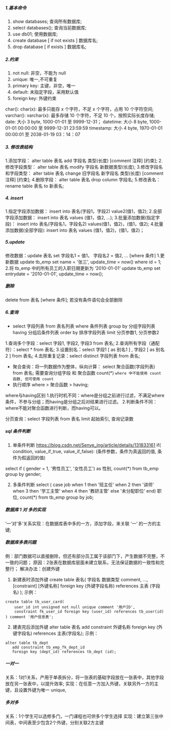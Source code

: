 ##### 1.基本命令
1. show databases; 查询所有数据库;
2. select databases(); 查询当前数据库;
3. use db01; 使用数据库;
4. create database [ if not exists ] 数据库名;
5. drop database [ if exists ] 数据库名;

##### 2.约束
1. not null: 非空，不能为 null
2. unique: 唯一,不可重复
3. primary key: 主键，非空，唯一
4. default: 未指定字段，采用默认值
5. foreign key: 外键约束

char(): char(x): 最多只能存 x 个字符，不足 x 个字符，占用 10 个字符空间;
varchar(): varchar(x): 最多存储 10 个字符，不足 10 个，按照实际长度存储; 
date: 大小 3 byte, 1000-01-01 至 9999-12-31；
datetime: 大小 8 byte, 1000-01-01 00:00:00 至 9999-12-31 23:59:59
timestamp: 大小 4 byte, 1970-01-01 00:00:01 至 2038-01-19 03：14：07

##### 3. 修改表结构
1.添加字段： alter table 表名 add 字段名 类型(长度) [comment 注释] [约束];
2.修改字段类型： alter table 表名 modify 字段名 新数据类型(长度);
3.修改字段名和字段类型： alter table 表名 change 旧字段名 新字段名 类型(长度) [comment 注释] [约束];
4.删除字段： alter table 表名 drop column 字段名;
5.修改表名： rename table 表名 to 新表名;

##### 4. insert
1.指定字段添加数据： insert into 表名(字段1，字段2) value2(值1，值2);
2.全部字段添加数据： insert into 表名 values (值1，值2, ...);
3.批量添加数据(指定字段)： insert into 表名(字段名1，字段名2) values(值1，值2)，(值1，值2);
4.批量添加数据(全部字段): insert into 表名 values (值1，值2)，(值1，值2)；

##### 5.update
修改数据：update 表名 set 字段名1 = 值1， 字段名2 = 值2, ... [where 条件]
1.更新数据
update tb_emp set name = '张三', update_time = now() where id = 1;
2.将 tb_emp 中的所有员工的入职日期更新为 ‘2010-01-01’
update tb_emp set entrydate = '2010-01-01', update_time = now();

##### 删除
delete from 表名 [where 条件]; 若没有条件语句会全部删除

##### 6.查询
* select 字段列表 from 表名列表 where 条件列表 group by 分组字段列表 having 分组后条件列表 order by 排序字段列表 limit 分页参数1, 分页参数2

1.查询多个字段：select  字段1, 字段2, 字段3  from   表名;
2.查询所有字段（通配符）：select  *  from   表名;
3.设置别名：select  字段1  [ as  别名1 ] , 字段2  [ as  别名2 ]   from   表名;
4.去除重复记录：select  distinct  字段列表  from   表名;

* 聚合查询：将一列数据作为整体，纵向计算： select 聚合函数(字段列表) from 表名;
需要查询分组字段 和 聚合函数 count(*)
```where 中不能使用 count 函数, 但可使用 count```
* 执行顺序 where > 聚合函数 > having;

where与having区别
1.执行时机不同：where是分组之前进行过滤，不满足where条件，不参与分组；而having是分组之后对结果进行过滤。
2.判断条件不同：where不能对聚合函数进行判断，而having可以。


分页查询：select  字段列表  from  表名  limit  起始索引, 查询记录数

##### sql 条件判断
1. 单条件判断 https://blog.csdn.net/Senye_ing/article/details/131833161
if( condition, value_if_true, value_if_false): (条件参数，条件为真返回的值, 条件为假返回的值)

select if ( gender = 1, '男性员工', '女性员工') as 性别, count(*) from tb_emp group by gender;

2. 多条件判断
select
( case job when 1 then '班主任' when 2 then
'讲师' when 3 then '学工主管' when 4 then '教研主管'
else '未分配职位' end) 职位, count(*) from tb_emp group by job;

##### 数据库 1 对 多的实现
‘一’对’多‘关系实现：在数据库表中多的一方，添加字段，来关联 ‘一’ 的一方的主键;

##### 数据库多表问题
例：部门数据可以直接删除，但还有部分员工属于该部门下，产生数据不完整，不一致的问题；
原因：2张表在数据库层面未建立联系，无法保证数据的一致性和完整行；
解决办法：创建外键
1. 新建表时添加外键
create table 表名(
    字段名 数据类型 comment,
    ...,
    [constraint] [外键名称] foreign key (外键字段名称) references 主表 (字段名)
);
示例：
```
create table tb_user_card(
    user_id int unsigned not null unique comment '用户ID',
    constraint fk_user_id foreign key (user_id) references tb_user(id)
) comment '用户信息表';
```


2. 建表完后添加外键
alter table 表名 add constraint 外键名称 foreign key (外键字段名) references 主表(字段名);
示例：
```
alter table tb_dept
   add constraint tb_emp_fk_dept_id
   foreign key (dept_id) references tb_dept (id);
```


##### 一对一
关系：1对1关系，产用于单表拆分，将一张表的基础字段放在一张表中，其他字段放在另一张表中，以提升效率;
实现：在任意一方加入外键，关联另外一方的主键，且设置外键为唯一 unique,

##### 多对多
关系：1个学生可以选修多门，一门课程也可供多个学生选择
实现：建立第三张中间表，中间表至少包含2个外键，分别关联2方主键



